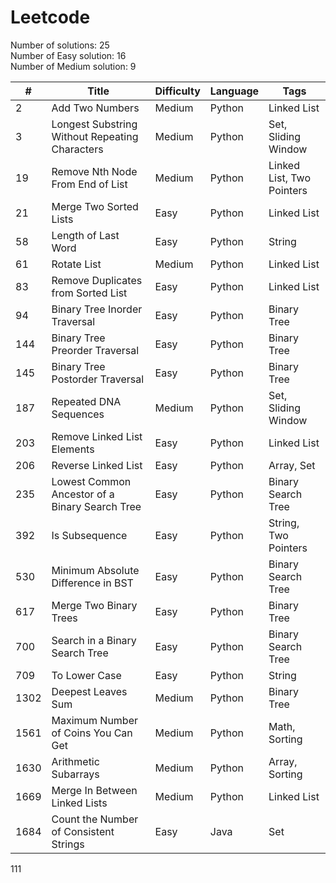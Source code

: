 # Leetcode

Number of solutions: 25 <br/>
Number of Easy solution: 16 <br/>
Number of Medium solution: 9

| #    | Title                                          | Difficulty | Language | Tags                      |
| ---- | ---------------------------------------------- | ---------- | -------- | ------------------------- |
| 2    | Add Two Numbers                                | Medium     | Python   | Linked List               |
| 3    | Longest Substring Without Repeating Characters | Medium     | Python   | Set, Sliding Window       |
| 19   | Remove Nth Node From End of List               | Medium     | Python   | Linked List, Two Pointers |
| 21   | Merge Two Sorted Lists                         | Easy       | Python   | Linked List               |
| 58   | Length of Last Word                            | Easy       | Python   | String                    |
| 61   | Rotate List                                    | Medium     | Python   | Linked List               |
| 83   | Remove Duplicates from Sorted List             | Easy       | Python   | Linked List               |
| 94   | Binary Tree Inorder Traversal                  | Easy       | Python   | Binary Tree               |
| 144  | Binary Tree Preorder Traversal                 | Easy       | Python   | Binary Tree               |
| 145  | Binary Tree Postorder Traversal                | Easy       | Python   | Binary Tree               |
| 187  | Repeated DNA Sequences                         | Medium     | Python   | Set, Sliding Window       |
| 203  | Remove Linked List Elements                    | Easy       | Python   | Linked List               |
| 206  | Reverse Linked List                            | Easy       | Python   | Array, Set                |
| 235  | Lowest Common Ancestor of a Binary Search Tree | Easy       | Python   | Binary Search Tree        |
| 392  | Is Subsequence                                 | Easy       | Python   | String, Two Pointers      |
| 530  | Minimum Absolute Difference in BST             | Easy       | Python   | Binary Search Tree        |
| 617  | Merge Two Binary Trees                         | Easy       | Python   | Binary Tree               |
| 700  | Search in a Binary Search Tree                 | Easy       | Python   | Binary Search Tree        |
| 709  | To Lower Case                                  | Easy       | Python   | String                    |
| 1302 | Deepest Leaves Sum                             | Medium     | Python   | Binary Tree               |
| 1561 | Maximum Number of Coins You Can Get            | Medium     | Python   | Math, Sorting             |
| 1630 | Arithmetic Subarrays                           | Medium     | Python   | Array, Sorting            |
| 1669 | Merge In Between Linked Lists                  | Medium     | Python   | Linked List               |
| 1684 | Count the Number of Consistent Strings         | Easy       | Java     | Set                       |

111